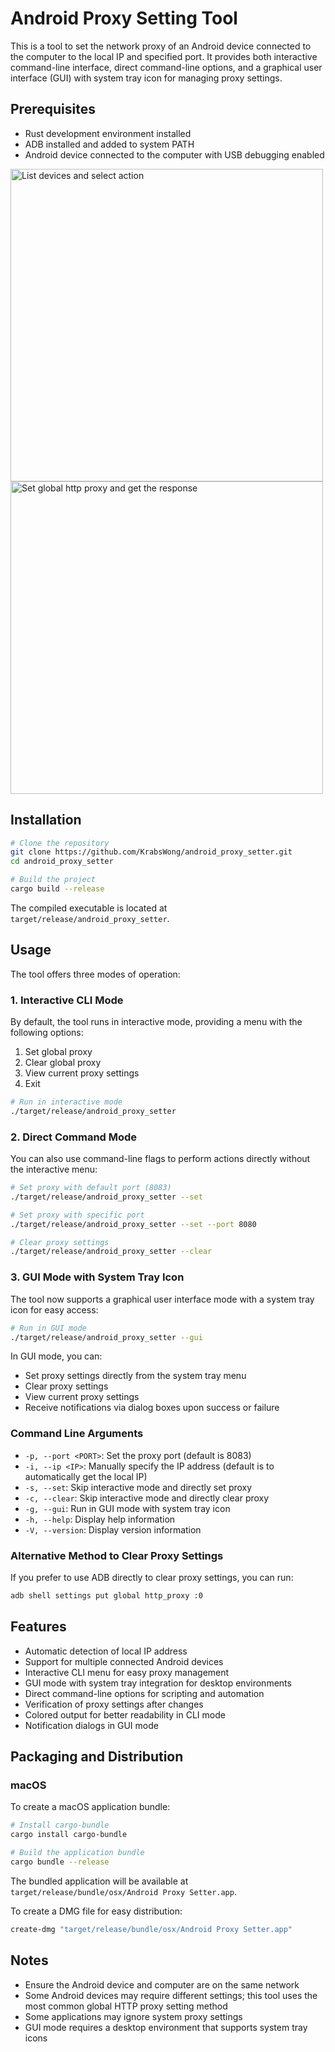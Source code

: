 # Android Proxy Setting Tool

This is a tool to set the network proxy of an Android device connected to the computer to the local IP and specified port. It provides both interactive command-line interface, direct command-line options, and a graphical user interface (GUI) with system tray icon for managing proxy settings.

## Prerequisites

- Rust development environment installed
- ADB installed and added to system PATH
- Android device connected to the computer with USB debugging enabled

<img width="500" alt="List devices and select action" src="https://github.com/user-attachments/assets/1342d15d-d7bb-4597-ac55-14b757fbfd0a" />

<img width="500" alt="Set global http proxy and get the response" src="https://github.com/user-attachments/assets/30a109d7-3c54-437f-b3de-ae55cc6d66cc" />

## Installation

```bash
# Clone the repository
git clone https://github.com/KrabsWong/android_proxy_setter.git
cd android_proxy_setter

# Build the project
cargo build --release
```

The compiled executable is located at `target/release/android_proxy_setter`.

## Usage

The tool offers three modes of operation:

### 1. Interactive CLI Mode

By default, the tool runs in interactive mode, providing a menu with the following options:

1. Set global proxy
2. Clear global proxy
3. View current proxy settings
4. Exit

```bash
# Run in interactive mode
./target/release/android_proxy_setter
```

### 2. Direct Command Mode

You can also use command-line flags to perform actions directly without the interactive menu:

```bash
# Set proxy with default port (8083)
./target/release/android_proxy_setter --set

# Set proxy with specific port
./target/release/android_proxy_setter --set --port 8080

# Clear proxy settings
./target/release/android_proxy_setter --clear
```

### 3. GUI Mode with System Tray Icon

The tool now supports a graphical user interface mode with a system tray icon for easy access:

```bash
# Run in GUI mode
./target/release/android_proxy_setter --gui
```

In GUI mode, you can:

- Set proxy settings directly from the system tray menu
- Clear proxy settings
- View current proxy settings
- Receive notifications via dialog boxes upon success or failure

### Command Line Arguments

- `-p, --port <PORT>`: Set the proxy port (default is 8083)
- `-i, --ip <IP>`: Manually specify the IP address (default is to automatically get the local IP)
- `-s, --set`: Skip interactive mode and directly set proxy
- `-c, --clear`: Skip interactive mode and directly clear proxy
- `-g, --gui`: Run in GUI mode with system tray icon
- `-h, --help`: Display help information
- `-V, --version`: Display version information

### Alternative Method to Clear Proxy Settings

If you prefer to use ADB directly to clear proxy settings, you can run:

```bash
adb shell settings put global http_proxy :0
```

## Features

- Automatic detection of local IP address
- Support for multiple connected Android devices
- Interactive CLI menu for easy proxy management
- GUI mode with system tray integration for desktop environments
- Direct command-line options for scripting and automation
- Verification of proxy settings after changes
- Colored output for better readability in CLI mode
- Notification dialogs in GUI mode

## Packaging and Distribution

### macOS

To create a macOS application bundle:

```bash
# Install cargo-bundle
cargo install cargo-bundle

# Build the application bundle
cargo bundle --release
```

The bundled application will be available at `target/release/bundle/osx/Android Proxy Setter.app`.

To create a DMG file for easy distribution:

```bash
create-dmg "target/release/bundle/osx/Android Proxy Setter.app"
```

## Notes

- Ensure the Android device and computer are on the same network
- Some Android devices may require different settings; this tool uses the most common global HTTP proxy setting method
- Some applications may ignore system proxy settings
- GUI mode requires a desktop environment that supports system tray icons
